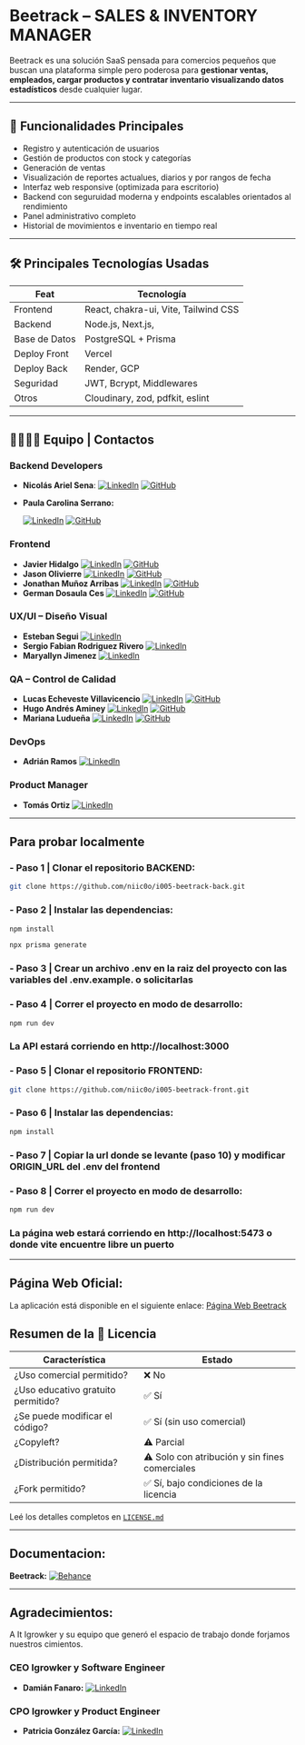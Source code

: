 # Beetrack – SALES & INVENTORY MANAGER

Beetrack es una solución SaaS pensada para comercios pequeños que buscan una plataforma simple pero poderosa para
**gestionar ventas, empleados, cargar productos y contratar inventario visualizando datos estadísticos** desde cualquier lugar.

---

## 🚀 Funcionalidades Principales

- Registro y autenticación de usuarios
- Gestión de productos con stock y categorías
- Generación de ventas
- Visualización de reportes actualues, diarios y por rangos de fecha
- Interfaz web responsive (optimizada para escritorio)
- Backend con seguruidad moderna y endpoints escalables orientados al rendimiento
- Panel administrativo completo
- Historial de movimientos e inventario en tiempo real

---

## 🛠️ Principales Tecnologías Usadas

| Feat          | Tecnología                           |
| ------------- | ------------------------------------ |
| Frontend      | React, chakra-ui, Vite, Tailwind CSS |
| Backend       | Node.js, Next.js,                    |
| Base de Datos | PostgreSQL + Prisma                  |
| Deploy Front  | Vercel                               |
| Deploy Back   | Render, GCP                          |
| Seguridad     | JWT, Bcrypt, Middlewares             |
| Otros         | Cloudinary, zod, pdfkit, eslint      |

---

## 👨‍💻👩‍💻 Equipo | Contactos

### Backend Developers

- **Nicolás Ariel Sena**:
  [![LinkedIn](https://img.shields.io/badge/LinkedIn-Nicolas_Sena-blue?style=for-the-badge&logo=linkedin)](https://www.linkedin.com/in/nicosena10/)
  [![GitHub](https://img.shields.io/badge/GitHub-Nicolas_Sena-black?style=for-the-badge&logo=github)](https://github.com/niic0o/)

- **Paula Carolina Serrano:**

  [![LinkedIn](https://img.shields.io/badge/LinkedIn-Carolina_Serrano-blue?style=for-the-badge&logo=linkedin)](https://www.linkedin.com/in/paula-carolina-serrano/)
  [![GitHub](https://img.shields.io/badge/GitHub-Carolina_Serrano-black?style=for-the-badge&logo=github)](https://github.com/CaroSerrano)

### Frontend

- **Javier Hidalgo** [![LinkedIn](https://img.shields.io/badge/LinkedIn-Javier_Hidalgo-blue?style=for-the-badge&logo=linkedin)](https://www.linkedin.com/in/javierhidalgodev/)
  [![GitHub](https://img.shields.io/badge/GitHub-Javier_Hidalgo-black?style=for-the-badge&logo=github)](https://github.com/javierhidalgodev)
- **Jason Olivierre** [![LinkedIn](https://img.shields.io/badge/LinkedIn-Jason_Olivierre-blue?style=for-the-badge&logo=linkedin)](https://www.linkedin.com/in/jason-ollivierre/)
  [![GitHub](https://img.shields.io/badge/GitHub-Jason_Olivierre-black?style=for-the-badge&logo=github)](https://github.com/GuyFawkess)
- **Jonathan Muñoz Arribas** [![LinkedIn](https://img.shields.io/badge/LinkedIn-Jonathan_Muñoz-blue?style=for-the-badge&logo=linkedin)](https://www.linkedin.com/in/jomuarribas/)
  [![GitHub](https://img.shields.io/badge/GitHub-Jonathan_Muñoz-black?style=for-the-badge&logo=github)](https://github.com/jomuarribas)
- **German Dosaula Ces** [![LinkedIn](https://img.shields.io/badge/LinkedIn-German_Dosaula-blue?style=for-the-badge&logo=linkedin)](https://www.linkedin.com/in/german-dosaula-ces/)
  [![GitHub](https://img.shields.io/badge/GitHub-German_Dosaula-black?style=for-the-badge&logo=github)](https://github.com/germandosaula)

### UX/UI – Diseño Visual

- **Esteban Segui** [![LinkedIn](https://img.shields.io/badge/LinkedIn-Esteban_Segui-blue?style=for-the-badge&logo=linkedin)](https://www.linkedin.com/in/esteban-madison-segui-6ba197208/)
- **Sergio Fabian Rodriguez Rivero** [![LinkedIn](https://img.shields.io/badge/LinkedIn-Sergio_Rivero-blue?style=for-the-badge&logo=linkedin)](https://www.linkedin.com/in/sfarori/)
- **Maryallyn Jimenez** [![LinkedIn](https://img.shields.io/badge/LinkedIn-Maryallyn_Jimenez-blue?style=for-the-badge&logo=linkedin)](https://www.linkedin.com/in/maryallyn-jimenez-32258b148/)

### QA – Control de Calidad

- **Lucas Echeveste Villavicencio** [![LinkedIn](https://img.shields.io/badge/LinkedIn-Lucas_Echeveste_Villavicencio-blue?style=for-the-badge&logo=linkedin)](https://www.linkedin.com/in/lucas-echeveste-villavicencio/)
  [![GitHub](https://img.shields.io/badge/GitHub-Lucas_Echeveste_Villavicencio-black?style=for-the-badge&logo=github)](https://github.com/lucasecheveste2)
- **Hugo Andrés Aminey** [![LinkedIn](https://img.shields.io/badge/LinkedIn-Hugo_Andres_Aminey-blue?style=for-the-badge&logo=linkedin)](https://www.linkedin.com/in/haminey/)
  [![GitHub](https://img.shields.io/badge/GitHub-Hugo_Andres_Aminey-black?style=for-the-badge&logo=github)](https://github.com/haminey7)
- **Mariana Ludueña** [![LinkedIn](https://img.shields.io/badge/LinkedIn-Mariana_Ludueña-blue?style=for-the-badge&logo=linkedin)](https://www.linkedin.com/in/mariana-ludue%C3%B1a-qa-tester-engineer/)
  [![GitHub](https://img.shields.io/badge/GitHub-Mariana_Ludueña-black?style=for-the-badge&logo=github)](https://github.com/marianaluduena)

### DevOps

- **Adrián Ramos** [![LinkedIn](https://img.shields.io/badge/LinkedIn-Adrian_Ramos-blue?style=for-the-badge&logo=linkedin)](https://www.linkedin.com/in/aramos20/)

### Product Manager

- **Tomás Ortiz** [![LinkedIn](https://img.shields.io/badge/LinkedIn-Tomás_Ortiz-blue?style=for-the-badge&logo=linkedin)](https://www.linkedin.com/in/tomas-g-ortiz/)

---

## Para probar localmente

### - Paso 1 | Clonar el repositorio BACKEND:

```bash
git clone https://github.com/niic0o/i005-beetrack-back.git
```

### - Paso 2 | Instalar las dependencias:

```bash
npm install
```

```bash
npx prisma generate
```

### - Paso 3 | Crear un archivo .env en la raiz del proyecto con las variables del .env.example. o solicitarlas

### - Paso 4 | Correr el proyecto en modo de desarrollo:

```bash
npm run dev
```

### La API estará corriendo en http://localhost:3000

### - Paso 5 | Clonar el repositorio FRONTEND:

```bash
git clone https://github.com/niic0o/i005-beetrack-front.git
```

### - Paso 6 | Instalar las dependencias:

```bash
npm install
```

### - Paso 7 | Copiar la url donde se levante (paso 10) y modificar ORIGIN_URL del .env del frontend

### - Paso 8 | Correr el proyecto en modo de desarrollo:

```bash
npm run dev
```

### La página web estará corriendo en http://localhost:5473 o donde vite encuentre libre un puerto

---

## Página Web Oficial:

La aplicación está disponible en el siguiente enlace: [Página Web Beetrack](https://i005-beetrack-front.vercel.app/)

## Resumen de la 📄 Licencia

| Característica                     | Estado                                         |
| ---------------------------------- | ---------------------------------------------- |
| ¿Uso comercial permitido?          | ❌ No                                          |
| ¿Uso educativo gratuito permitido? | ✅ Sí                                          |
| ¿Se puede modificar el código?     | ✅ Sí (sin uso comercial)                      |
| ¿Copyleft?                         | ⚠️ Parcial                                     |
| ¿Distribución permitida?           | ⚠️ Solo con atribución y sin fines comerciales |
| ¿Fork permitido?                   | ✅ Sí, bajo condiciones de la licencia         |

Leé los detalles completos en [`LICENSE.md`](./LICENSE.md)

---

## Documentacion:

**Beetrack:** [![Behance](https://img.shields.io/badge/Behance-Beetrack_Case_Study-0057ff?style=for-the-badge&logo=behance)](https://www.behance.net/gallery/224509729/Beetrack-sales-inventory-manager-Case-Study)

---
## Agradecimientos:

A It Igrowker y su equipo que generó el espacio de trabajo donde forjamos nuestros cimientos.

### CEO Igrowker y Software Engineer

- **Damián Fanaro:** [![LinkedIn](https://img.shields.io/badge/LinkedIn-Damián_Fanaro-blue?style=for-the-badge&logo=linkedin)](https://www.linkedin.com/in/damianfanaro/)

### CPO Igrowker y Product Engineer

- **Patricia González García:** [![LinkedIn](https://img.shields.io/badge/LinkedIn-Patricia_Gonzalez_Garcia-blue?style=for-the-badge&logo=linkedin)](https://www.linkedin.com/in/patggarcia/)
